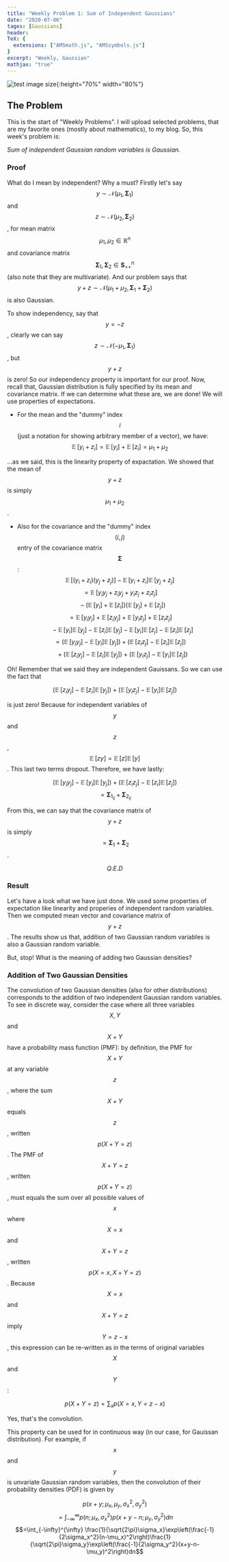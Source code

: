 ```yaml
---
title: "Weekly Problem 1: Sum of Independent Gaussians"
date: "2020-07-06"
tages: [Gaussians]
header:
TeX: {
  extensions: ["AMSmath.js", "AMSsymbols.js"]
}
excerpt: "Weekly, Gaussian"
mathjax: "true"
---
```

![test image size](/images/WeeklyP1/gaussians1.png){:height="70%" width="80%"}
## The Problem
This is the start of "Weekly Problems". I will upload selected problems, that are my favorite ones (mostly about mathematics), to my blog.
So, this week's problem is:

*Sum of independent Gaussian random variables is Gaussian.*

### Proof

What do I mean by independent? Why a must? Firstly let's say $$y \sim \mathcal{N}(\mu_1,\boldsymbol\Sigma_1)$$ and $$z \sim \mathcal{N}(\mu_2,\boldsymbol\Sigma_2)$$, for mean matrix $$\mu_1, \mu_2 \in \mathbb{R}^n$$ and covariance matrix $$\boldsymbol\Sigma_1, \boldsymbol\Sigma_2 \in \boldsymbol S_{+ +}^n$$ (also note that they are multivariate). And our problem says that $$y+z \sim \mathcal{N}(\mu_1 +\mu_2,\boldsymbol\Sigma_1+\boldsymbol\Sigma_2)$$ is also Gaussian.


To show independency, say that $$y=-z$$, clearly we can say $$z \sim \mathcal{N}(-\mu_1,\boldsymbol\Sigma_1)$$, but $$y+z$$ is zero! So our independency property is important for our proof. Now, recall that, Gaussian distribution is fully specified by its mean and covariance matrix. If we can determine what these are, we are done! We will use properties of expectations.
- For the mean and the "dummy" index $$i$$ (just a notation for showing arbitrary member of a vector), we have:
 $$\mathop{\mathbb{E}}[y_i + z_i] =  \mathop{\mathbb{E}}[y_i] + \mathop{\mathbb{E}}[z_i] = \mu_1 + \mu_2$$

...as we said, this is the linearity property of expactation. We showed that the mean of $$y+z$$ is simply $$\mu_1 + \mu_2$$.

- Also for the covariance and the "dummy" index $$(i,j)$$ entry of the covariance matrix $$\boldsymbol\Sigma$$:
$$\mathop{\mathbb{E}}[(y_i + z_i)(y_j+z_j)] - \mathop{\mathbb{E}}[y_i + z_i]\mathop{\mathbb{E}}[y_j + z_j]$$
$$= \mathop{\mathbb{E}}[y_i y_j+z_i y_j+y_i z_j+z_i z_j]$$
$$\;\;\;- (\mathop{\mathbb{E}}[y_i]+\mathop{\mathbb{E}}[z_i])(\mathop{\mathbb{E}}[y_j]+\mathop{\mathbb{E}}[z_j])$$
$$=\mathop{\mathbb{E}}[y_iy_j]+\mathop{\mathbb{E}}[z_iy_j]+\mathop{\mathbb{E}}[y_iz_j]+\mathop{\mathbb{E}}[z_iz_j]$$
$$\;\;\;-\mathop{\mathbb{E}}[y_i]\mathop{\mathbb{E}}[y_j]-\mathop{\mathbb{E}}[z_i]\mathop{\mathbb{E}}[y_j]-\mathop{\mathbb{E}}[y_i]\mathop{\mathbb{E}}[z_j]-\mathop{\mathbb{E}}[z_i]\mathop{\mathbb{E}}[z_j]$$
$$=(\mathop{\mathbb{E}}[y_iy_j] - \mathop{\mathbb{E}}[y_i]\mathop{\mathbb{E}}[y_j]) + (\mathop{\mathbb{E}}[z_iz_j]-\mathop{\mathbb{E}}[z_i]\mathop{\mathbb{E}}[z_j])$$
$$\;\;\;+ (\mathop{\mathbb{E}}[z_iy_j]-\mathop{\mathbb{E}}[z_i]\mathop{\mathbb{E}}[y_j])+(\mathop{\mathbb{E}}[y_iz_j] - \mathop{\mathbb{E}}[y_i]\mathop{\mathbb{E}}[z_j])$$

Oh! Remember that we said they are independent Gauissans. So we can use the fact that

$$(\mathop{\mathbb{E}}[z_iy_j]-\mathop{\mathbb{E}}[z_i]\mathop{\mathbb{E}}[y_j])+(\mathop{\mathbb{E}}[y_iz_j] - \mathop{\mathbb{E}}[y_i]\mathop{\mathbb{E}}[z_j])$$

is just zero! Because for independent variables of $$y$$ and $$z$$, $$\mathop{\mathbb{E}}[zy] = \mathop{\mathbb{E}}[z]\mathop{\mathbb{E}}[y]$$. This last two terms dropout. Therefore, we have lastly:

$$(\mathop{\mathbb{E}}[y_iy_j] - \mathop{\mathbb{E}}[y_i]\mathop{\mathbb{E}}[y_j]) + (\mathop{\mathbb{E}}[z_iz_j]-\mathop{\mathbb{E}}[z_i]\mathop{\mathbb{E}}[z_j])$$
$$=\boldsymbol\Sigma_{1_{ij}} + \boldsymbol\Sigma_{2_{ij}}$$

From this, we can say that the covariance matrix of $$y+z$$ is simply $$=\boldsymbol\Sigma_{1} + \boldsymbol\Sigma_{2}$$.

$$Q.E.D$$

### Result

Let's have a look what we have just done. We used some properties of expectation like linearity and properies of independent random variables. Then we computed mean vector and covariance matrix of $$y+z$$. The results show us that, addition of two Gaussian random variables is also a Gaussian random variable.

But, stop! What is the meaning of adding two Gaussian densities?

### Addition of Two Gaussian Densities

The convolution of two Gaussian densities (also for other distributions) corresponds to the addition of two independent Gaussian random variables. To see in discrete way, consider the case where all three variables $$X, Y$$ and $$X+Y$$ have a probability mass function (PMF): by definition, the PMF for $$X+Y$$ at any variable $$z$$, where the sum $$X+Y$$ equals $$z$$, written $$p(X+Y=z)$$. The PMF of $$X+Y=z$$, written $$p(X+Y=z)$$, must equals the sum over all possible values of $$x$$ where $$X=x$$ and $$X+Y=z$$, written $$p(X=x, X+Y=z)$$. Because $$X=x$$ and $$X+Y=z$$ imply $$Y=z-x$$, this expression can be re-written as in the terms of original variables $$X$$ and $$Y$$:

$$p(X+Y=z) = \sum_{x}p(X=x,Y=z-x)$$

Yes, that's the convolution.  

This property can be used for in continuous way (in our case, for Gauissan distribution). For example, if $$x$$ and $$y$$ is unvariate Gaussian random variables, then the convolution of their probability densities (PDF) is given by

$$p(x+y;\mu_x,\mu_y,\sigma_x^2,\sigma_y^2)$$
$$= \int_{-\infty}^{\infty}p(n;\mu_x,\sigma_x^2)p(x+y-n;\mu_y,\sigma_y^2) dn$$
$$=\int_{-\infty}^{\infty} \frac{1}{\sqrt{2\pi}\sigma_x}\exp\left(\frac{-1}{2\sigma_x^2}(n-\mu_x)^2\right)\frac{1}{\sqrt{2\pi}\sigma_y}\exp\left(\frac{-1}{2\sigma_y^2}(x+y-n-\mu_y)^2\right)dn$$
